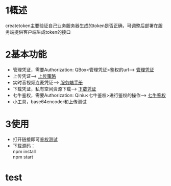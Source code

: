 # 1概述  
createtoken主要验证自己业务服务器生成的token是否正确，可调整后部署在服务端提供客户端生成token的接口  
# 2基本功能  
- 管理凭证，需要Authorization: QBox<管理凭证>鉴权的url-->&nbsp;<a href="https://developer.qiniu.com/kodo/manual/1201/access-token">管理凭证</a>  
- 上传凭证-->&nbsp;<a href="https://developer.qiniu.com/kodo/manual/1206/put-policy">上传策略</a>  
- 实时音视频连麦凭证-->&nbsp;<a href="https://developer.qiniu.io/rtn/sdk/4538/server-api-reference#5">服务端手册</a>  
- 下载凭证，私有空间资源下载-->&nbsp;<a href="https://developer.qiniu.com/kodo/manual/1202/download-token">下载凭证</a>  
- 七牛鉴权，需要Authorization: Qiniu<七牛鉴权>进行鉴权的操作-->&nbsp;<a href="https://developer.qiniu.com/dora/kb/3702/QiniuToken">七牛鉴权</a>  
- 小工具，base64encoder和上传测试  

# 3使用  
- 打开链接即可[鉴权测试](qntoken.ijemy.com)  
- 下载源码：  
	npm install  
	npm start
# test

